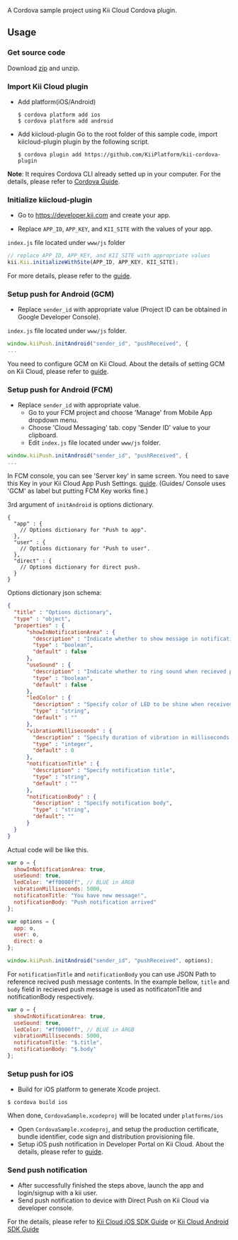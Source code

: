 A Cordova sample project using Kii Cloud Cordova plugin.

## Usage

### Get source code

Download [zip](https://github.com/KiiPlatform/cordova-plugin-sample/archive/master.zip) and unzip.

### Import Kii Cloud plugin

- Add platform(iOS/Android)

  ```
  $ cordova platform add ios
  $ cordova platform add android
  ```

- Add kiicloud-plugin
  Go to the root folder of this sample code, import kiicloud-plugin plugin by the following script.
  ```
  $ cordova plugin add https://github.com/KiiPlatform/kii-cordova-plugin
  ```

**Note**: It requires Cordova CLI already setted up in your computer. For the details, please refer to [Cordova Guide](https://cordova.apache.org/docs/en/5.1.1/guide/cli/index.html).

### Initialize kiicloud-plugin
- Go to https://developer.kii.com and create your app.

- Replace `APP_ID`, `APP_KEY`, and `KII_SITE` with the values of your app.

`index.js` file located under `www/js` folder
```js
// replace APP_ID, APP_KEY, and KII_SITE with appropriate values
kii.Kii.initializeWithSite(APP_ID, APP_KEY, KII_SITE);
```
For more details, please refer to the [guide](http://docs.kii.com/en/guides/javascript/quickstart/).

### Setup push for Android (GCM)

- Replace `sender_id` with appropriate value (Project ID can be obtained in Google Developer Console).

`index.js` file located under `www/js` folder.
```js
window.kiiPush.initAndroid("sender_id", "pushReceived", {
...
```

You need to configure GCM on Kii Cloud.
About the details of setting GCM on Kii Cloud, please refer to [guide](http://documentation.kii.com/en/samples/push-notifications/push-notifications-android/).

### Setup push for Android (FCM)
- Replace `sender_id` with appropriate value.
  - Go to your FCM project and choose 'Manage' from Mobile App dropdown menu.
  - Choose 'Cloud Messaging' tab. copy 'Sender ID' value to your clipboard.
  - Edit  `index.js` file located under `www/js` folder.

```js
window.kiiPush.initAndroid("sender_id", "pushReceived", {
...
```

In FCM console, you can see 'Server key' in same screen.
You need to save this Key in your Kii Cloud App Push Settings.
[guide](http://documentation.kii.com/en/samples/push-notifications/push-notifications-android/).
(Guides/ Console uses 'GCM' as label but putting FCM Key works fine.)

3rd argument of `initAndroid` is options dictionary.

```
{
  "app" : {
    // Options dictionary for "Push to app".
  },
  "user" : {
    // Options dictionary for "Push to user".
  },
  "direct" : {
    // Options dictionary for direct push.
  }
}
```

Options dictionary json schema:

```json
{
  "title" : "Options dictionary",
  "type" : "object",
  "properties" : {
      "showInNotificationArea" : {
        "description" : "Indicate whether to show message in notification area.",
        "type" : "boolean",
        "default" : false
      },
      "useSound" : {
        "description" : "Indicate whether to ring sound when recieved push notification.",
        "type" : "boolean",
        "default" : false
      },
      "ledColor" : {
        "description" : "Specify color of LED to be shine when received push notification.",
        "type" : "string",
        "default" : ""
      },
      "vibrationMilliseconds" : {
        "description" : "Specify duration of vibration in milliseconds.",
        "type" : "integer",
        "default" : 0
      },
      "notificationTitle" : {
        "description" : "Specify notification title",
        "type" : "string",
        "default" : ""
      },
      "notificationBody" : {
        "description" : "Specify notification body",
        "type" : "string",
        "default": ""
      }
  }
}
```

Actual code will be like this.
```javascript
var o = {
  showInNotificationArea: true,
  useSound: true,
  ledColor: "#ff0000ff", // BLUE in ARGB
  vibrationMilliseconds: 5000,
  notificatonTitle: "You have new message!",
  notificationBody: "Push notification arrived"
};

var options = {
  app: o,
  user: o,
  direct: o
};

window.kiiPush.initAndroid("sender_id", "pushReceived", options);
```

For `notificationTitle` and `notificationBody` you can use JSON Path to reference recived push message contents.
In the example bellow, `title` and `body` field in recieved push message is used as notificatonTitle and notificationBody
respectively.

```javascript
var o = {
  showInNotificationArea: true,
  useSound: true,
  ledColor: "#ff0000ff", // BLUE in ARGB
  vibrationMilliseconds: 5000,
  notificatonTitle: "$.title",
  notificationBody: "$.body"
};
```

### Setup push for iOS
- Build for iOS platform to generate Xcode project.

```shell
$ cordova build ios
```

 When done, `CordovaSample.xcodeproj` will be located under `platforms/ios`

- Open `CordovaSample.xcodeproj`, and setup the production certificate, bundle identifier, code sign and distribution provisioning file.
- Setup iOS push notification in Developer Portal on Kii Cloud.
About the details, please refer to [guide](http://documentation.kii.com/en/samples/push-notifications/push-notifications-ios/).

### Send push notification

- After successfully finished the steps above, launch the app and login/signup with a kii user.
- Send push notification to device with Direct Push on Kii Cloud via developer console.

For the details, please refer to [Kii Cloud iOS SDK Guide](http://documentation.kii.com/en/guides/ios/managing-push-notification/direct-push/) or [Kii Cloud Android SDK Guide](http://documentation.kii.com/en/guides/android/managing-push-notification/direct-push/)
